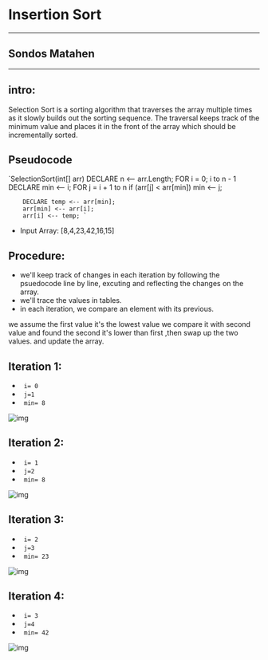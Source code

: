 # Insertion Sort
<hr>

## Sondos Matahen
<hr>


## intro:
Selection Sort is a sorting algorithm that traverses the array multiple times as it slowly builds out the sorting sequence. The traversal keeps track of the minimum value and places it in the front of the array which should be incrementally sorted.


## Pseudocode
`SelectionSort(int[] arr)
    DECLARE n <-- arr.Length;
    FOR i = 0; i to n - 1  
        DECLARE min <-- i;
        FOR j = i + 1 to n
            if (arr[j] < arr[min])
                min <-- j;

        DECLARE temp <-- arr[min];
        arr[min] <-- arr[i];
        arr[i] <-- temp; `

* Input Array: [8,4,23,42,16,15]



## Procedure:
* we'll keep track of changes in each iteration by following the psuedocode line by line, excuting and reflecting the changes on the array.
* we'll trace the values in tables.
* in each iteration, we compare an element with its previous.

we assume the first value it's the lowest value we compare it with second value and found the second it's lower than first ,then swap up the two values.
and update the array.


## Iteration 1:
- ` i= 0`
- ` j=1`
- ` min= 8`

![img]('challenges/Data-Structures/insertionSort/assest/iteration1.jpg')


## Iteration 2:
- ` i= 1`
- ` j=2`
- ` min= 8`

![img]('challenges/Data-Structures/insertionSort/assest/iteration2.jpg')


## Iteration 3:
- ` i= 2`
- ` j=3`
- ` min= 23`

![img]('challenges/Data-Structures/insertionSort/assest/iterartion3.jpg')


## Iteration 4:
- ` i= 3`
- ` j=4`
- ` min= 42`

![img]('challenges/Data-Structures/insertionSort/assest/iteration4.jpg')




